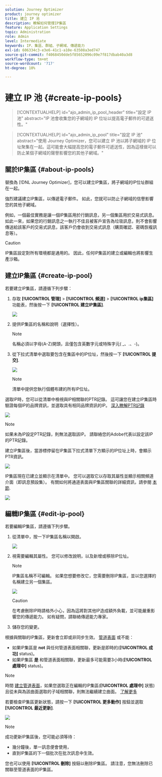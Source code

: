 ```yaml
---
solution: Journey Optimizer
product: journey optimizer
title: 建立 IP 池
description: 瞭解如何管理IP集區
feature: Application Settings
topic: Administration
role: Admin
level: Intermediate
keywords: IP、集區、群組、子網域、傳遞能力
exl-id: 606334c3-e3e6-41c1-a10e-63508a3ed747
source-git-commit: f4068450dde5f85652096c09e7f817dbab40a3d8
workflow-type: tm+mt
source-wordcount: '717'
ht-degree: 10%

---
```


# 建立 IP 池 {#create-ip-pools}

>[!CONTEXTUALHELP]
>id="ajo_admin_ip_pool_header"
>title="設定 IP 池"
>abstract="IP 池會收集您的子網域的 IP 位址以提高電子郵件的可遞送性。"

>[!CONTEXTUALHELP]
>id="ajo_admin_ip_pool"
>title="設定 IP 池"
>abstract="使用 Journey Optimizer，您可以建立 IP 池以將子網域的 IP 位址聚集在一起。這可能會大幅提高您的電子郵件可遞送性，因為這樣做可以防止某個子網域的聲譽影響您的其他子網域。"

## 關於IP集區 {#about-ip-pools}

替換為 [!DNL Journey Optimizer]，您可以建立IP集區，將子網域的IP位址群組在一起。

強烈建議建立IP集區，以傳遞電子郵件。 如此，您就可以防止子網域的信譽影響您的其他子網域。

例如，一個最佳實務是讓一個IP集區用於行銷訊息，另一個集區用於交易式訊息。 如此一來，如果您的行銷訊息之一執行不佳且被客戶宣告為垃圾訊息，則不會影響傳送給該客戶的交易式訊息，該客戶仍會收到交易式訊息（購買確認、密碼恢複訊息等）。

>[!CAUTION]
>
>IP集區設定對所有環境都是通用的。 因此，任何IP集區的建立或編輯也將影響生產沙箱。

## 建立IP集區 {#create-ip-pool}

若要建立IP集區，請遵循下列步驟：

1. 存取 **[!UICONTROL 管理]** > **[!UICONTROL 頻道]** > **[!UICONTROL ip集區]** 功能表，然後按一下 **[!UICONTROL 建立IP集區]**.

   ![](assets/ip-pool-create.png)

1. 提供IP集區的名稱和說明（選擇性）。

   >[!NOTE]
   >
   >名稱必須以字母(A-Z)開頭，且僅包含英數字元或特殊字元( _、.、-)。

1. 從下拉式清單中選取要包含在集區中的IP位址，然後按一下 **[!UICONTROL 提交]**.

   ![](assets/ip-pool-config.png)

   >[!NOTE]
   >
   >清單中提供您執行個體布建的所有IP位址。

選取IP時，您可以從清單中檢視與IP相關聯的PTR記錄。 這可讓您在建立IP集區時驗證每個IP的品牌資訊，並選取具有相同品牌資訊的IP。 [深入瞭解PTR記錄](ptr-records.md)

![](assets/ip-pool-ptr-record.png)

>[!NOTE]
>
>如果未為IP設定PTR記錄，則無法選取該IP。 請聯絡您的Adobe代表以設定該IP的PTR記錄。

建立IP集區後，當游標停留在IP集區下拉式清單下方顯示的IP位址上時，會顯示PTR資訊。

![](assets/ip-pool-ptr-record-tooltip.png)

IP集區現在已建立並顯示在清單中。 您可以選取它以存取其屬性並顯示相關頻道介面（即訊息預設集）。 有關如何將通道表面與IP集區關聯的詳細資訊，請參閱 [本節](channel-surfaces.md).

![](assets/ip-pool-created.png)

## 編輯IP集區 {#edit-ip-pool}

若要編輯IP集區，請遵循下列步驟。

1. 從清單中，按一下IP集區名稱以開啟。

   ![](assets/ip-pool-list.png)

1. 視需要編輯其屬性。 您可以修改說明，以及新增或移除IP位址。

   >[!NOTE]
   >
   >IP集區名稱不可編輯。 如果您想要修改它，您需要刪除IP集區，並以您選擇的名稱建立另一個集區。

   ![](assets/ip-pool-edit.png)

   >[!CAUTION]
   >
   >在考慮刪除IP時請格外小心，因為這將對其他IP造成額外負載，並可能嚴重影響您的傳遞能力。 如有疑問，請聯絡傳遞能力專家。

1. 儲存您的變更。

根據與關聯的IP集區，更新會立即或非同步生效。 [管道表面](channel-surfaces.md) 或不能：

* 如果IP集區是 **not** 與任何管道表面相關聯，更新是即時的(**[!UICONTROL 成功]** status)。
* 如果IP集區 **是** 和管道表面相關聯，更新最多可能需要3小時(**[!UICONTROL 處理中]** status)。

>[!NOTE]
>
>時間 [建立管道表面](channel-surfaces.md#create-channel-surface)，如果您選取正在編輯的IP集區(**[!UICONTROL 處理中]** 狀態)且從未與為該曲面選取的子域相關聯，則無法繼續建立曲面。 [了解更多](channel-surfaces.md#subdomains-and-ip-pools)

若要檢查IP集區更新狀態，請按一下 **[!UICONTROL 更多動作]** 按鈕並選取 **[!UICONTROL 最近更新]**.

![](assets/ip-pool-recent-update.png)

>[!NOTE]
>
>成功更新IP集區後，您可能必須等待：
>* 幾分鐘後，單一訊息便會使用，
>* 直到IP集區的下一個批次在批次訊息中生效。


您也可以使用 **[!UICONTROL 刪除]** 按鈕以刪除IP集區。 請注意，您無法刪除已關聯至管道表面的IP集區。

